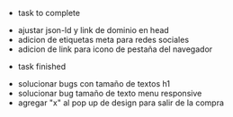 * task to complete
- ajustar json-ld y link de dominio en head
- adicion de etiquetas meta para redes sociales
- adicion de link para icono de pestaña del navegador

* task finished
- solucionar bugs con tamaño de textos h1
- solucionar bug tamaño de texto menu responsive
- agregar "x" al pop up de design para salir de la compra